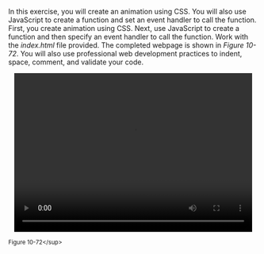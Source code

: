 In this exercise, you will create an animation using CSS. You will also use JavaScript to create a function and set an event handler to call the function. First, you create animation using CSS. Next, use JavaScript to create a function and then specify an event handler to call the function. Work with the _index.html_ file provided. The completed webpage is shown in _Figure 10-72_. You will also use professional web development practices to indent, space, comment, and validate your code.

<center>
<div>
	<video width="480" height="320" >
    <source class='embed-responsive-item' src='../assets/kDmgDRbXTRWQSmymC23w.png' type='video/mp4'>
Your browser does not support the video tag.
</video>
</div>
</center>

<sup>Figure 10-72\</sup>
